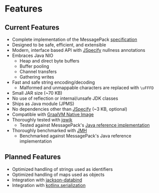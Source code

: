 # Features

## Current Features

* Complete implementation of the MessagePack [specification](https://github.com/msgpack/msgpack/blob/master/spec.md)
* Designed to be safe, efficient, and extensible
* Modern, interface based API with [JSpecify](https://github.com/jspecify/jspecify) nullness annotations
* Embraces Java NIO
    * Heap and direct byte buffers
    * Buffer pooling
    * Channel transfers
    * Gathering writes
* Fast and safe string encoding/decoding
    * Malformed and unmappable characters are replaced with `\uFFFD`      
* Small JAR size (~70 KB)
* No use of reflection or internal/unsafe JDK classes
* Ships as Java module (JPMS)
* No dependencies other than [JSpecify](https://central.sonatype.com/artifact/org.jspecify/jspecify) (~3 KB, optional)
* Compatible with [GraalVM Native Image](https://www.graalvm.org/latest/reference-manual/native-image/)
* Thoroughly tested with [jqwik](https://jqwik.net/)
    * Tested against MessagePack's [Java reference implementation](https://github.com/msgpack/msgpack-java)
* Thoroughly benchmarked with [JMH](https://github.com/openjdk/jmh)
    * Benchmarked against MessagePack's Java reference implementation

## Planned Features

* Optimized handling of strings used as identifiers
* Optimized handling of maps used as objects
* Integration with [jackson-databind](https://github.com/FasterXML/jackson-databind)
* Integration with [kotlinx.serialization](https://github.com/Kotlin/kotlinx.serialization)